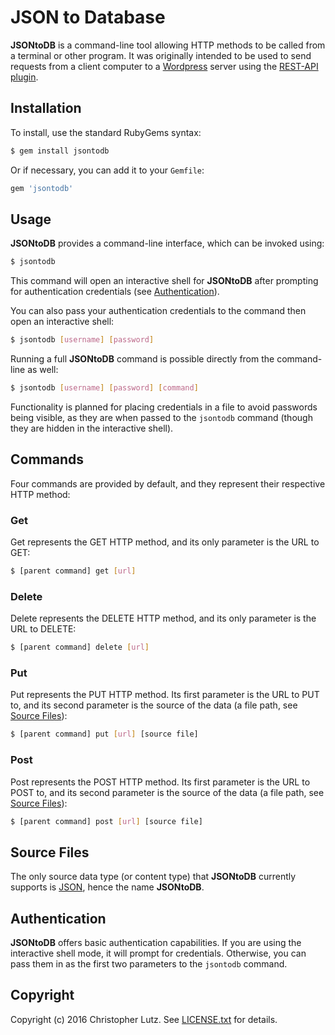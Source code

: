 # JSON to Database
**JSONtoDB** is a command-line tool allowing HTTP methods to be called from a terminal or other program.  It was originally intended
to be used to send requests from a client computer to a [Wordpress](https://wordpress.com/) server using the [REST-API plugin](https://wordpress.org/plugins/rest-api/).

## Installation
To install, use the standard RubyGems syntax:
```sh
$ gem install jsontodb
```
Or if necessary, you can add it to your `Gemfile`:
```rb
gem 'jsontodb'
```

## Usage
**JSONtoDB** provides a command-line interface, which can be invoked using:
```sh
$ jsontodb
```
This command will open an interactive shell for **JSONtoDB** after prompting for authentication credentials (see [Authentication](#authentication)).

You can also pass your authentication credentials to the command then open an interactive shell:
```sh
$ jsontodb [username] [password]
```

Running a full **JSONtoDB** command is possible directly from the command-line as well:
```sh
$ jsontodb [username] [password] [command]
```

Functionality is planned for placing credentials in a file to avoid passwords being visible, as they are when passed to the `jsontodb` command (though
they are hidden in the interactive shell).

## Commands
Four commands are provided by default, and they represent their respective HTTP method:

### Get
Get represents the GET HTTP method, and its only parameter is the URL to GET:
```sh
$ [parent command] get [url]
```

### Delete
Delete represents the DELETE HTTP method, and its only parameter is the URL to DELETE:
```sh
$ [parent command] delete [url]
```

### Put
Put represents the PUT HTTP method.  Its first parameter is the URL to PUT to, and its second parameter is the source of the data (a file path, see [Source Files](#source-files)):
```sh
$ [parent command] put [url] [source file]
```

### Post
Post represents the POST HTTP method.  Its first parameter is the URL to POST to, and its second parameter is the source of the data (a file path, see [Source Files](#source-files)):
```sh
$ [parent command] post [url] [source file]
```

## Source Files
The only source data type (or content type) that **JSONtoDB** currently supports is [JSON](http://www.json.org/), hence the name **JSONtoDB**.

## Authentication
**JSONtoDB** offers basic authentication capabilities.  If you are using the interactive shell mode, it will prompt for credentials.  Otherwise, you
can pass them in as the first two parameters to the `jsontodb` command.

## Copyright
Copyright (c) 2016 Christopher Lutz. See [LICENSE.txt](LICENSE.txt) for details.

